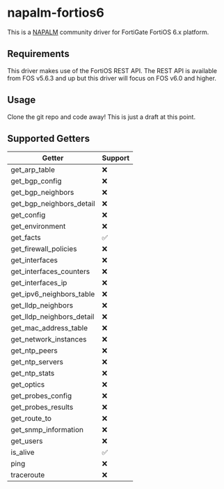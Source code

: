 # napalm-fortios6

This is a [NAPALM](https://github.com/napalm-automation/napalm) community driver for FortiGate FortiOS 6.x platform.


## Requirements

This driver makes use of the FortiOS REST API. The REST API is available from FOS v5.6.3 and up but this driver will focus on FOS v6.0 and higher.

## Usage

Clone the git repo and code away! This is just a draft at this point.

## Supported Getters

| Getter                    | Support  |
|---------------------------|----------|
| get_arp_table             |    ❌    |
| get_bgp_config            |    ❌    |
| get_bgp_neighbors         |    ❌    |
| get_bgp_neighbors_detail  |    ❌    |
| get_config                |    ❌    |
| get_environment           |    ❌    |
| get_facts                 |    ✅    |
| get_firewall_policies     |    ❌    |
| get_interfaces            |    ❌    |
| get_interfaces_counters   |    ❌    |
| get_interfaces_ip         |    ❌    |
| get_ipv6_neighbors_table  |    ❌    |
| get_lldp_neighbors        |    ❌    |
| get_lldp_neighbors_detail |    ❌    |
| get_mac_address_table     |    ❌    |
| get_network_instances     |    ❌    |
| get_ntp_peers             |    ❌    |
| get_ntp_servers           |    ❌    |
| get_ntp_stats             |    ❌    |
| get_optics                |    ❌    |
| get_probes_config         |    ❌    |
| get_probes_results        |    ❌    |
| get_route_to              |    ❌    |
| get_snmp_information      |    ❌    |
| get_users                 |    ❌    |
| is_alive                  |    ✅    |
| ping                      |    ❌    |
| traceroute                |    ❌    |
